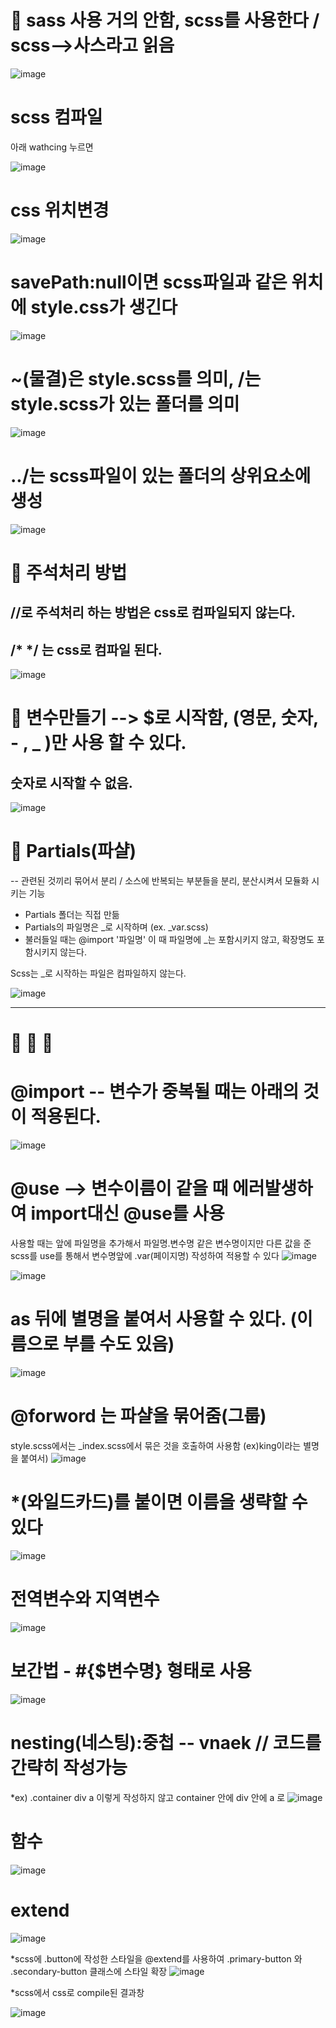 # 🎀 sass 사용 거의 안함, scss를 사용한다 / scss-->사스라고 읽음

![image](https://github.com/YENAZIGMINA/sass/assets/129706758/56464fb9-bb5e-4e4c-8116-515126a6d461)

# scss 컴파일

아래 wathcing 누르면 

![image](https://github.com/YENAZIGMINA/sass/assets/129706758/ab4cfe20-b929-489f-9fa9-1aa78ddfc74f)

# css 위치변경

![image](https://github.com/YENAZIGMINA/sass/assets/129706758/ab9d4cba-9e34-4ffe-8ba0-b6e6b9bf3afc)

# savePath:null이면 scss파일과 같은 위치에 style.css가 생긴다

![image](https://github.com/YENAZIGMINA/sass/assets/129706758/4b3d4ed5-0508-483c-bfb5-2fd5a714226f)

# ~(물결)은 style.scss를 의미, /는 style.scss가 있는 폴더를 의미

![image](https://github.com/YENAZIGMINA/sass/assets/129706758/7df986e9-c4d5-44c1-ab86-40ad183c9087)

# ../는 scss파일이 있는 폴더의 상위요소에 생성

![image](https://github.com/YENAZIGMINA/sass/assets/129706758/6a7b24e7-0365-41a1-97c1-1cbbbb8ab118)


# 🎀 주석처리 방법
## //로 주석처리 하는 방법은 css로 컴파일되지 않는다.
## /*  */ 는 css로 컴파일 된다.
![image](https://github.com/YENAZIGMINA/sass/assets/129706758/12c7d0fd-d341-421c-987e-f66046ec8ec4)

# 🎀 변수만들기 --> $로 시작함, (영문, 숫자, - , _ )만 사용 할 수 있다. 
## 숫자로 시작할 수 없음.

![image](https://github.com/YENAZIGMINA/sass/assets/129706758/7a3f1dda-74c7-4a5f-a44b-e7b319064deb)

# 🎀 Partials(파샬)
  -- 관련된 것끼리 묶어서 분리 / 소스에 반복되는 부분들을 분리, 분산시켜서 모듈화 시키는 기능
  
  * Partials 폴더는 직접 만듦
  * Partials의 파일명은 _로 시작하며 (ex. _var.scss)
  * 불러들일 때는 @import '파일명'  이 때 파일명에 _는 포함시키지 않고, 확장명도 포함시키지 않는다.

  Scss는 _로 시작하는 파일은 컴파일하지 않는다.
  
![image](https://github.com/YENAZIGMINA/sass/assets/129706758/d92bcf02-6c18-494a-819b-37ae4dabf9eb)

--------------------------------------------------------------------------------------------------------------------------
# 🎀 🎀 🎀
# @import -- 변수가 중복될 때는 아래의 것이 적용된다.
![image](https://github.com/YENAZIGMINA/sass/assets/129706758/fe7933f6-580d-42c7-b25c-752b118348ec)

# @use --> 변수이름이 같을 때 에러발생하여 import대신 @use를 사용
사용할 때는 앞에 파일명을 추가해서 파일명.변수명
같은 변수명이지만 다른 값을 준 scss를 use를 통해서 변수명앞에 .var(페이지명) 작성하여 적용할 수 있다
![image](https://github.com/YENAZIGMINA/sass/assets/129706758/6813fe89-af9b-4bb8-878e-6741ee1be9bc)

![image](https://github.com/YENAZIGMINA/sass/assets/129706758/d971d544-fd74-43da-9f2a-1bb6c78ddd08)

# as 뒤에 별명을 붙여서 사용할 수 있다. (이름으로 부를 수도 있음)
![image](https://github.com/YENAZIGMINA/sass/assets/129706758/42780409-3043-4b32-95f9-b557a1b9dd7a)

# @forword 는 파샬을 묶어줌(그룹)
style.scss에서는 _index.scss에서 묶은 것을 호출하여 사용함 (ex)king이라는 별명을 붙여서)
![image](https://github.com/YENAZIGMINA/sass/assets/129706758/2452bab6-bec4-48ec-90b7-9e16d7a14fbe)

# *(와일드카드)를 붙이면 이름을 생략할 수 있다
![image](https://github.com/YENAZIGMINA/sass/assets/129706758/0b605ace-9b09-4aa8-8fcf-889e3ace39ca)

# 전역변수와 지역변수
![image](https://github.com/YENAZIGMINA/sass/assets/129706758/ccef8fce-f02b-4ad5-95c7-87f98364eb22)

# 보간법 - #{$변수명} 형태로 사용
![image](https://github.com/YENAZIGMINA/sass/assets/129706758/12df4939-74fa-4bfa-900e-4f449e585fee)

# nesting(네스팅):중첩 -- vnaek // 코드를 간략히 작성가능
  *ex) .container div a 이렇게 작성하지 않고 container 안에 div 안에 a 로 
![image](https://github.com/YENAZIGMINA/sass/assets/129706758/05a47a42-3d9b-4179-9e68-5c3dad1b2fe5)


# 함수
![image](https://github.com/YENAZIGMINA/sass/assets/129706758/45ec029a-d728-4eff-a6a4-56edce06c1ee)

# extend
![image](https://github.com/YENAZIGMINA/sass/assets/129706758/a1f02858-66a7-4c1e-a992-6fc1445afd8d)

 *scss에 .button에 작성한 스타일을 @extend를 사용하여 .primary-button 와 .secondary-button 클래스에 스타일 확장
![image](https://github.com/YENAZIGMINA/sass/assets/129706758/b459e9d9-b04a-42ba-aeee-d7fbd9f796d9)

 *scss에서 css로 compile된 결과창
 
![image](https://github.com/YENAZIGMINA/sass/assets/129706758/8a01fb50-e085-48e3-b622-b951e2beac8d)









  
  
  
  
